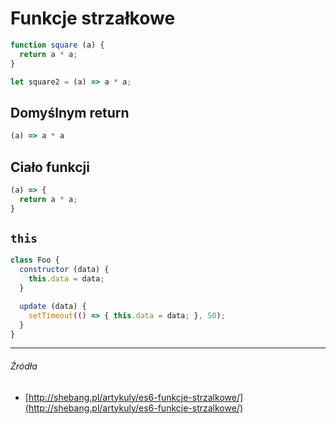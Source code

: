 # Funkcje strzałkowe

```js
function square (a) {
  return a * a;
}

let square2 = (a) => a * a;
```

## Domyślnym return

```js
(a) => a * a
```

## Ciało funkcji

```js
(a) => {
  return a * a;
}
```

## `this`

```js
class Foo {
  constructor (data) {
    this.data = data;
  }

  update (data) {
    setTimeout(() => { this.data = data; }, 50);
  }
}
```

---

###### Źródła

* [http://shebang.pl/artykuly/es6-funkcje-strzalkowe/](http://shebang.pl/artykuly/es6-funkcje-strzalkowe/)



